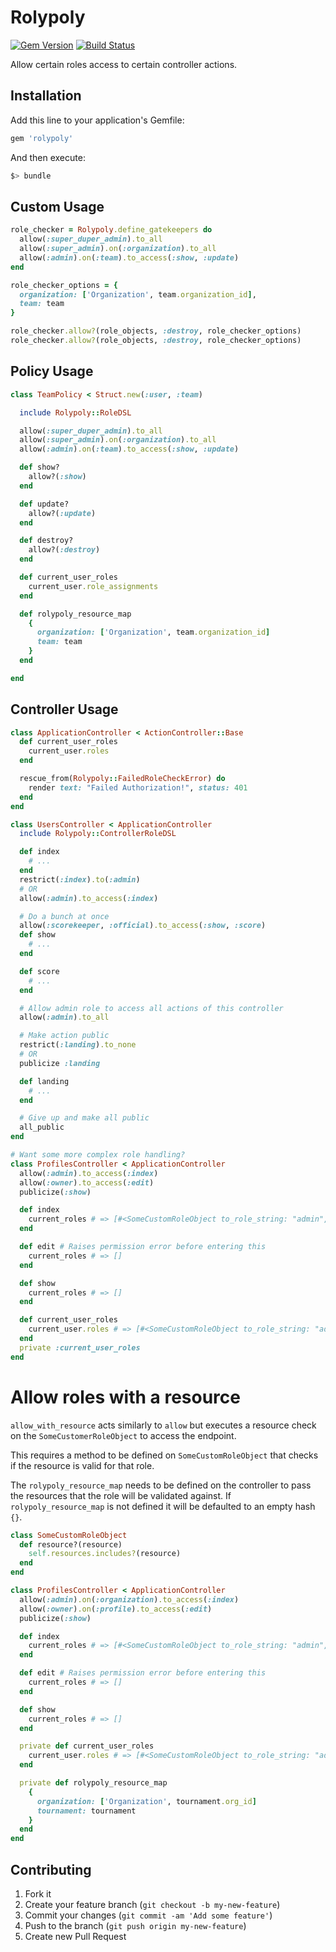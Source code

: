# Rolypoly

[![Gem Version](https://badge.fury.io/rb/rolypoly.png)](http://badge.fury.io/rb/rolypoly)
[![Build Status](https://travis-ci.org/sportngin/rolypoly.png)](https://travis-ci.org/sportngin/rolypoly)

Allow certain roles access to certain controller actions.

## Installation

Add this line to your application's Gemfile:

```ruby
gem 'rolypoly'
```

And then execute:

```bash
$> bundle
```

## Custom Usage

```ruby
role_checker = Rolypoly.define_gatekeepers do
  allow(:super_duper_admin).to_all
  allow(:super_admin).on(:organization).to_all
  allow(:admin).on(:team).to_access(:show, :update)
end

role_checker_options = {
  organization: ['Organization', team.organization_id],
  team: team
}

role_checker.allow?(role_objects, :destroy, role_checker_options)
role_checker.allow?(role_objects, :destroy, role_checker_options)
```

## Policy Usage

```ruby
class TeamPolicy < Struct.new(:user, :team)

  include Rolypoly::RoleDSL

  allow(:super_duper_admin).to_all
  allow(:super_admin).on(:organization).to_all
  allow(:admin).on(:team).to_access(:show, :update)

  def show?
    allow?(:show)
  end

  def update?
    allow?(:update)
  end

  def destroy?
    allow?(:destroy)
  end

  def current_user_roles
    current_user.role_assignments
  end

  def rolypoly_resource_map
    {
      organization: ['Organization', team.organization_id]
      team: team
    }
  end

end
```

## Controller Usage

```ruby
class ApplicationController < ActionController::Base
  def current_user_roles
    current_user.roles
  end

  rescue_from(Rolypoly::FailedRoleCheckError) do
    render text: "Failed Authorization!", status: 401
  end
end

class UsersController < ApplicationController
  include Rolypoly::ControllerRoleDSL

  def index
    # ...
  end
  restrict(:index).to(:admin)
  # OR
  allow(:admin).to_access(:index)

  # Do a bunch at once
  allow(:scorekeeper, :official).to_access(:show, :score)
  def show
    # ...
  end

  def score
    # ...
  end

  # Allow admin role to access all actions of this controller
  allow(:admin).to_all

  # Make action public
  restrict(:landing).to_none
  # OR
  publicize :landing

  def landing
    # ...
  end

  # Give up and make all public
  all_public
end

# Want some more complex role handling?
class ProfilesController < ApplicationController
  allow(:admin).to_access(:index)
  allow(:owner).to_access(:edit)
  publicize(:show)

  def index
    current_roles # => [#<SomeCustomRoleObject to_role_string: "admin", filters: [...]>]
  end

  def edit # Raises permission error before entering this
    current_roles # => []
  end

  def show
    current_roles # => []
  end

  def current_user_roles
    current_user.roles # => [#<SomeCustomRoleObject to_role_string: "admin", filters: [...]>, #<SomeCustomRoleObject to_role_string: "scorekeeper", filters: [...]>]
  end
  private :current_user_roles
end
```

# Allow roles with a resource
`allow_with_resource` acts similarly to `allow` but executes a resource check on the `SomeCustomerRoleObject` to access the endpoint.

This requires a method to be defined on `SomeCustomRoleObject` that checks if the resource is valid for that role.

The `rolypoly_resource_map` needs to be defined on the controller to pass the resources that the role will be validated against.
If `rolypoly_resource_map` is not defined it will be defaulted to an empty hash `{}`.


```ruby
class SomeCustomRoleObject
  def resource?(resource)
    self.resources.includes?(resource)
  end
end

class ProfilesController < ApplicationController
  allow(:admin).on(:organization).to_access(:index)
  allow(:owner).on(:profile).to_access(:edit)
  publicize(:show)

  def index
    current_roles # => [#<SomeCustomRoleObject to_role_string: "admin", resource?: true >]
  end

  def edit # Raises permission error before entering this
    current_roles # => []
  end

  def show
    current_roles # => []
  end

  private def current_user_roles
    current_user.roles # => [#<SomeCustomRoleObject to_role_string: "admin", resource?: true>, #<SomeCustomRoleObject to_role_string: "scorekeeper", resource?: false>]
  end

  private def rolypoly_resource_map
    {
      organization: ['Organization', tournament.org_id]
      tournament: tournament
    }
  end
end
```

## Contributing

1. Fork it
2. Create your feature branch (`git checkout -b my-new-feature`)
3. Commit your changes (`git commit -am 'Add some feature'`)
4. Push to the branch (`git push origin my-new-feature`)
5. Create new Pull Request
